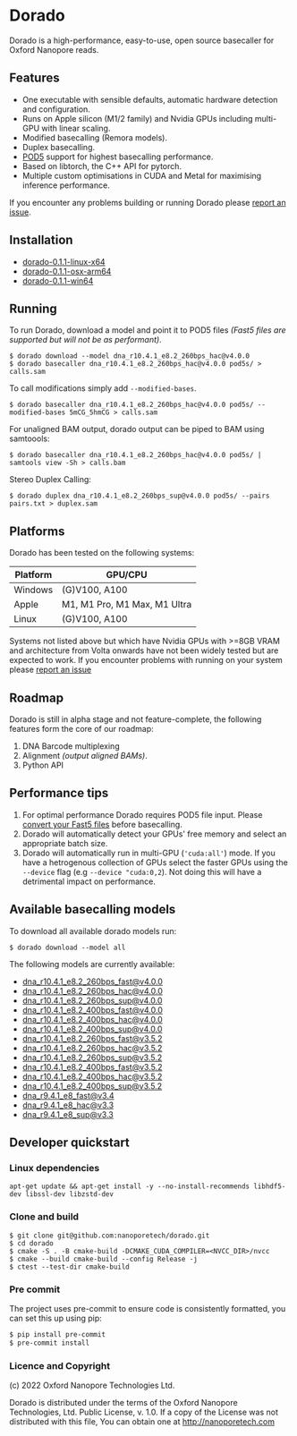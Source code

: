 # Dorado

Dorado is a high-performance, easy-to-use, open source basecaller for Oxford Nanopore reads.

## Features

* One executable with sensible defaults, automatic hardware detection and configuration.
* Runs on Apple silicon (M1/2 family) and Nvidia GPUs including multi-GPU with linear scaling.
* Modified basecalling (Remora models).
* Duplex basecalling.
* [POD5](https://github.com/nanoporetech/pod5-file-format) support for highest basecalling performance.
* Based on libtorch, the C++ API for pytorch.
* Multiple custom optimisations in CUDA and Metal for maximising inference performance.

If you encounter any problems building or running Dorado please [report an issue](https://github.com/nanoporetech/dorado/issues).

## Installation

 - [dorado-0.1.1-linux-x64](https://cdn.oxfordnanoportal.com/software/analysis/dorado-0.1.1-linux-x64.tar.gz)
 - [dorado-0.1.1-osx-arm64](https://cdn.oxfordnanoportal.com/software/analysis/dorado-0.1.1-osx-arm64.tar.gz)
 - [dorado-0.1.1-win64](https://cdn.oxfordnanoportal.com/software/analysis/dorado-0.1.1-win64.zip)

## Running

To run Dorado, download a model and point it to POD5 files _(Fast5 files are supported but will not be as performant)_.

```
$ dorado download --model dna_r10.4.1_e8.2_260bps_hac@v4.0.0
$ dorado basecaller dna_r10.4.1_e8.2_260bps_hac@v4.0.0 pod5s/ > calls.sam
```

To call modifications simply add `--modified-bases`.

```
$ dorado basecaller dna_r10.4.1_e8.2_260bps_hac@v4.0.0 pod5s/ --modified-bases 5mCG_5hmCG > calls.sam
```

For unaligned BAM output, dorado output can be piped to BAM using samtoools:

```
$ dorado basecaller dna_r10.4.1_e8.2_260bps_hac@v4.0.0 pod5s/ | samtools view -Sh > calls.bam
```

Stereo Duplex Calling:

```
$ dorado duplex dna_r10.4.1_e8.2_260bps_sup@v4.0.0 pod5s/ --pairs pairs.txt > duplex.sam
```

## Platforms

Dorado has been tested on the following systems:

| Platform | GPU/CPU                      |
| -------- | ---------------------------- |
| Windows  | (G)V100, A100                |
| Apple    | M1, M1 Pro, M1 Max, M1 Ultra |
| Linux    | (G)V100, A100                |

Systems not listed above but which have Nvidia GPUs with >=8GB VRAM and architecture from Volta onwards have not been widely tested but are expected to work. If you encounter problems with running on your system please [report an issue](https://github.com/nanoporetech/dorado/issues)

## Roadmap

Dorado is still in alpha stage and not feature-complete, the following features form the core of our roadmap:

1. DNA Barcode multiplexing
2. Alignment *(output aligned BAMs)*.
3. Python API

## Performance tips

1. For optimal performance Dorado requires POD5 file input. Please [convert your Fast5 files](https://github.com/nanoporetech/pod5-file-format) before basecalling.
2. Dorado will automatically detect your GPUs' free memory and select an appropriate batch size.
3. Dorado will automatically run in multi-GPU (`'cuda:all'`) mode. If you have a hetrogenous collection of GPUs select the faster GPUs using the `--device` flag (e.g `--device "cuda:0,2`). Not doing this will have a detrimental impact on performance.

## Available basecalling models

To download all available dorado models run:

```
$ dorado download --model all
```

The following models are currently available:

* dna_r10.4.1_e8.2_260bps_fast@v4.0.0
* dna_r10.4.1_e8.2_260bps_hac@v4.0.0
* dna_r10.4.1_e8.2_260bps_sup@v4.0.0
* dna_r10.4.1_e8.2_400bps_fast@v4.0.0
* dna_r10.4.1_e8.2_400bps_hac@v4.0.0
* dna_r10.4.1_e8.2_400bps_sup@v4.0.0
* dna_r10.4.1_e8.2_260bps_fast@v3.5.2
* dna_r10.4.1_e8.2_260bps_hac@v3.5.2
* dna_r10.4.1_e8.2_260bps_sup@v3.5.2
* dna_r10.4.1_e8.2_400bps_fast@v3.5.2
* dna_r10.4.1_e8.2_400bps_hac@v3.5.2
* dna_r10.4.1_e8.2_400bps_sup@v3.5.2
* dna_r9.4.1_e8_fast@v3.4
* dna_r9.4.1_e8_hac@v3.3
* dna_r9.4.1_e8_sup@v3.3

## Developer quickstart

### Linux dependencies

```
apt-get update && apt-get install -y --no-install-recommends libhdf5-dev libssl-dev libzstd-dev
```

### Clone and build

```
$ git clone git@github.com:nanoporetech/dorado.git
$ cd dorado
$ cmake -S . -B cmake-build -DCMAKE_CUDA_COMPILER=<NVCC_DIR>/nvcc
$ cmake --build cmake-build --config Release -j
$ ctest --test-dir cmake-build
```

### Pre commit

The project uses pre-commit to ensure code is consistently formatted, you can set this up using pip:

```bash
$ pip install pre-commit
$ pre-commit install
```

### Licence and Copyright
(c) 2022 Oxford Nanopore Technologies Ltd.

Dorado is distributed under the terms of the Oxford Nanopore
Technologies, Ltd.  Public License, v. 1.0.  If a copy of the License
was not distributed with this file, You can obtain one at
http://nanoporetech.com

